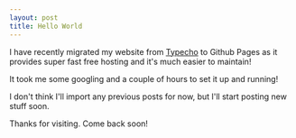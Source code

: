 ```yaml
---
layout: post
title: Hello World
---
```


I have recently migrated my website from [Typecho](https://typecho.org) to Github Pages as it provides super fast free hosting and it's much easier to maintain!

It took me some googling and a couple of hours to set it up and running!

I don't think I'll import any previous posts for now, but I'll start posting new stuff soon.

Thanks for visiting. Come back soon!
